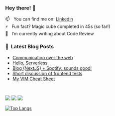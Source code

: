 ### Hey there! 👋


📫 &nbsp; You can find me on: [Linkedin](https://www.linkedin.com/in/cassiorsfreitas/) <br>
⚡  &nbsp; Fun fact? Magic cube completed in 45s (so far!) <br>
📝 &nbsp; I’m currently writing about Code Review <br>

### 📕 &nbsp;Latest Blog Posts

<!-- BLOG:START -->
- [Communication over the web](https://cassiorsfreitas.com/communication-over-the-web)
- [Hello, Serverless](https://cassiorsfreitas.com/hello-serverless)
- [Blog &lpar;NextJS&rpar; + Spotify: sounds good!](https://cassiorsfreitas.com/blog-nextjs-spotify-sounds-good)
- [Short discussion of frontend tests](https://cassiorsfreitas.com/short-discussion-of-frontend-tests)
- [My VIM Cheat Sheet](https://cassiorsfreitas.com/vim-cheat-sheet)
<!-- BLOG:END -->

<br>

![](https://komarev.com/ghpvc/?username=cassiorsfreitas&color=green) ![](https://img.shields.io/badge/code-javascript-informational?style=flat&logo=javascript&logoColor=white&color=2bbc8a) ![](https://img.shields.io/badge/code-java-informational?style=flat&logo=java&logoColor=white&color=2bbc8a)


[![Top Langs](https://github-readme-stats.vercel.app/api/top-langs/?username=cassiorsfreitas&layout=compact&theme=radical)](https://github.com/cassiorsfreitas)

